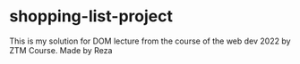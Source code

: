 # shopping-list-project

This is my solution for DOM lecture from the course of the web dev 2022 by ZTM Course.
Made by Reza
